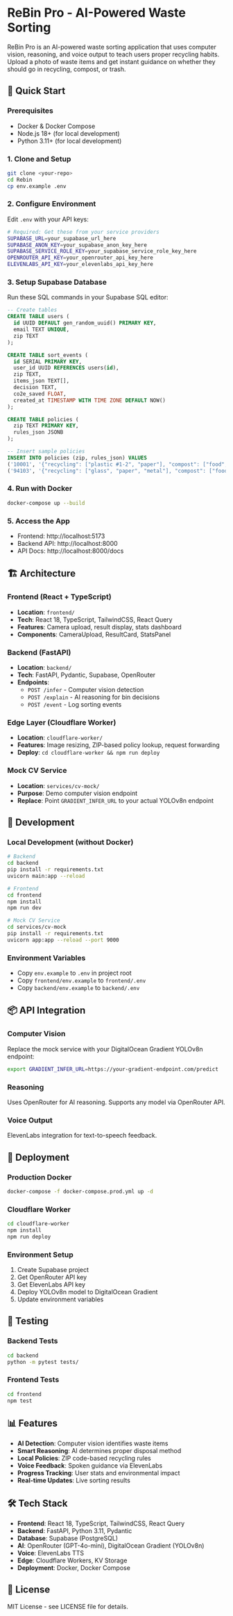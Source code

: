 # ReBin Pro - AI-Powered Waste Sorting

ReBin Pro is an AI-powered waste sorting application that uses computer vision, reasoning, and voice output to teach users proper recycling habits. Upload a photo of waste items and get instant guidance on whether they should go in recycling, compost, or trash.

## 🚀 Quick Start

### Prerequisites
- Docker & Docker Compose
- Node.js 18+ (for local development)
- Python 3.11+ (for local development)

### 1. Clone and Setup
```bash
git clone <your-repo>
cd Rebin
cp env.example .env
```

### 2. Configure Environment
Edit `.env` with your API keys:
```bash
# Required: Get these from your service providers
SUPABASE_URL=your_supabase_url_here
SUPABASE_ANON_KEY=your_supabase_anon_key_here
SUPABASE_SERVICE_ROLE_KEY=your_supabase_service_role_key_here
OPENROUTER_API_KEY=your_openrouter_api_key_here
ELEVENLABS_API_KEY=your_elevenlabs_api_key_here
```

### 3. Setup Supabase Database
Run these SQL commands in your Supabase SQL editor:

```sql
-- Create tables
CREATE TABLE users (
  id UUID DEFAULT gen_random_uuid() PRIMARY KEY,
  email TEXT UNIQUE,
  zip TEXT
);

CREATE TABLE sort_events (
  id SERIAL PRIMARY KEY,
  user_id UUID REFERENCES users(id),
  zip TEXT,
  items_json TEXT[],
  decision TEXT,
  co2e_saved FLOAT,
  created_at TIMESTAMP WITH TIME ZONE DEFAULT NOW()
);

CREATE TABLE policies (
  zip TEXT PRIMARY KEY,
  rules_json JSONB
);

-- Insert sample policies
INSERT INTO policies (zip, rules_json) VALUES 
('10001', '{"recycling": ["plastic #1-2", "paper"], "compost": ["food", "yard"], "trash": ["styrofoam"]}'),
('94103', '{"recycling": ["glass", "paper", "metal"], "compost": ["food", "soiled paper"], "trash": ["film plastic"]}');
```

### 4. Run with Docker
```bash
docker-compose up --build
```

### 5. Access the App
- Frontend: http://localhost:5173
- Backend API: http://localhost:8000
- API Docs: http://localhost:8000/docs

## 🏗️ Architecture

### Frontend (React + TypeScript)
- **Location**: `frontend/`
- **Tech**: React 18, TypeScript, TailwindCSS, React Query
- **Features**: Camera upload, result display, stats dashboard
- **Components**: CameraUpload, ResultCard, StatsPanel

### Backend (FastAPI)
- **Location**: `backend/`
- **Tech**: FastAPI, Pydantic, Supabase, OpenRouter
- **Endpoints**:
  - `POST /infer` - Computer vision detection
  - `POST /explain` - AI reasoning for bin decisions
  - `POST /event` - Log sorting events

### Edge Layer (Cloudflare Worker)
- **Location**: `cloudflare-worker/`
- **Features**: Image resizing, ZIP-based policy lookup, request forwarding
- **Deploy**: `cd cloudflare-worker && npm run deploy`

### Mock CV Service
- **Location**: `services/cv-mock/`
- **Purpose**: Demo computer vision endpoint
- **Replace**: Point `GRADIENT_INFER_URL` to your actual YOLOv8n endpoint

## 🔧 Development

### Local Development (without Docker)
```bash
# Backend
cd backend
pip install -r requirements.txt
uvicorn main:app --reload

# Frontend
cd frontend
npm install
npm run dev

# Mock CV Service
cd services/cv-mock
pip install -r requirements.txt
uvicorn app:app --reload --port 9000
```

### Environment Variables
- Copy `env.example` to `.env` in project root
- Copy `frontend/env.example` to `frontend/.env`
- Copy `backend/env.example` to `backend/.env`

## 📦 API Integration

### Computer Vision
Replace the mock service with your DigitalOcean Gradient YOLOv8n endpoint:
```bash
export GRADIENT_INFER_URL=https://your-gradient-endpoint.com/predict
```

### Reasoning
Uses OpenRouter for AI reasoning. Supports any model via OpenRouter API.

### Voice Output
ElevenLabs integration for text-to-speech feedback.

## 🚀 Deployment

### Production Docker
```bash
docker-compose -f docker-compose.prod.yml up -d
```

### Cloudflare Worker
```bash
cd cloudflare-worker
npm install
npm run deploy
```

### Environment Setup
1. Create Supabase project
2. Get OpenRouter API key
3. Get ElevenLabs API key
4. Deploy YOLOv8n model to DigitalOcean Gradient
5. Update environment variables

## 🧪 Testing

### Backend Tests
```bash
cd backend
python -m pytest tests/
```

### Frontend Tests
```bash
cd frontend
npm test
```

## 📊 Features

- **AI Detection**: Computer vision identifies waste items
- **Smart Reasoning**: AI determines proper disposal method
- **Local Policies**: ZIP code-based recycling rules
- **Voice Feedback**: Spoken guidance via ElevenLabs
- **Progress Tracking**: User stats and environmental impact
- **Real-time Updates**: Live sorting results

## 🛠️ Tech Stack

- **Frontend**: React 18, TypeScript, TailwindCSS, React Query
- **Backend**: FastAPI, Python 3.11, Pydantic
- **Database**: Supabase (PostgreSQL)
- **AI**: OpenRouter (GPT-4o-mini), DigitalOcean Gradient (YOLOv8n)
- **Voice**: ElevenLabs TTS
- **Edge**: Cloudflare Workers, KV Storage
- **Deployment**: Docker, Docker Compose

## 📝 License

MIT License - see LICENSE file for details.